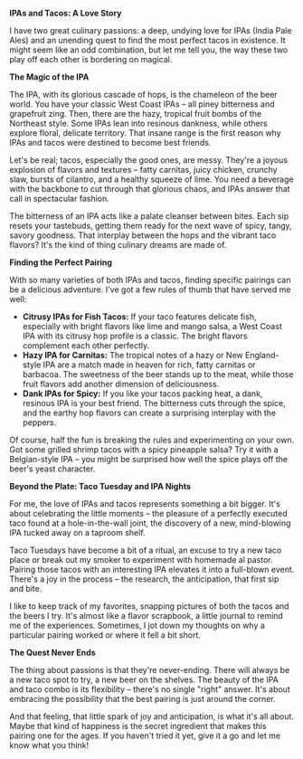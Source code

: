 
**IPAs and Tacos: A Love Story**

I have two great culinary passions: a deep, undying love for IPAs (India Pale Ales) and an unending quest to find the most perfect tacos in existence. It might seem like an odd combination, but let me tell you, the way these two play off each other is bordering on magical.

**The Magic of the IPA**

The IPA, with its glorious cascade of hops, is the chameleon of the beer world. You have your classic West Coast IPAs – all piney bitterness and grapefruit zing. Then, there are the hazy, tropical fruit bombs of the Northeast style. Some IPAs lean into resinous dankness, while others explore floral, delicate territory. That insane range is the first reason why IPAs and tacos were destined to become best friends.

Let's be real; tacos, especially the good ones, are messy. They're a joyous explosion of flavors and textures – fatty carnitas, juicy chicken, crunchy slaw, bursts of cilantro, and a healthy squeeze of lime. You need a beverage with the backbone to cut through that glorious chaos, and IPAs answer that call in spectacular fashion.

The bitterness of an IPA acts like a palate cleanser between bites. Each sip resets your tastebuds, getting them ready for the next wave of spicy, tangy, savory goodness. That interplay between the hops and the vibrant taco flavors? It's the kind of thing culinary dreams are made of.

**Finding the Perfect Pairing**

With so many varieties of both IPAs and tacos, finding specific pairings can be a delicious adventure. I've got a few rules of thumb that have served me well:

- **Citrusy IPAs for Fish Tacos:** If your taco features delicate fish, especially with bright flavors like lime and mango salsa, a West Coast IPA with its citrusy hop profile is a classic. The bright flavors complement each other perfectly.
- **Hazy IPA for Carnitas:** The tropical notes of a hazy or New England-style IPA are a match made in heaven for rich, fatty carnitas or barbacoa. The sweetness of the beer stands up to the meat, while those fruit flavors add another dimension of deliciousness.
- **Dank IPAs for Spicy:** If you like your tacos packing heat, a dank, resinous IPA is your best friend. The bitterness cuts through the spice, and the earthy hop flavors can create a surprising interplay with the peppers.

Of course, half the fun is breaking the rules and experimenting on your own. Got some grilled shrimp tacos with a spicy pineapple salsa? Try it with a Belgian-style IPA – you might be surprised how well the spice plays off the beer's yeast character.

**Beyond the Plate: Taco Tuesday and IPA Nights**

For me, the love of IPAs and tacos represents something a bit bigger. It's about celebrating the little moments – the pleasure of a perfectly executed taco found at a hole-in-the-wall joint, the discovery of a new, mind-blowing IPA tucked away on a taproom shelf.

Taco Tuesdays have become a bit of a ritual, an excuse to try a new taco place or break out my smoker to experiment with homemade al pastor. Pairing those tacos with an interesting IPA elevates it into a full-blown event. There's a joy in the process – the research, the anticipation, that first sip and bite.

I like to keep track of my favorites, snapping pictures of both the tacos and the beers I try. It's almost like a flavor scrapbook, a little journal to remind me of the experiences. Sometimes, I jot down my thoughts on why a particular pairing worked or where it fell a bit short.

**The Quest Never Ends**

The thing about passions is that they're never-ending. There will always be a new taco spot to try, a new beer on the shelves. The beauty of the IPA and taco combo is its flexibility – there's no single "right" answer. It's about embracing the possibility that the best pairing is just around the corner.

And that feeling, that little spark of joy and anticipation, is what it's all about. Maybe that kind of happiness is the secret ingredient that makes this pairing one for the ages. If you haven't tried it yet, give it a go and let me know what you think!